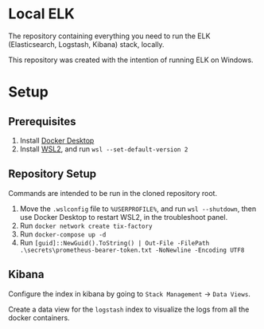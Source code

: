 # Local ELK

The repository containing everything you need to run the ELK (Elasticsearch, Logstash, Kibana) stack, locally.

This repository was created with the intention of running ELK on Windows.

# Setup

## Prerequisites

1. Install [Docker Desktop](https://www.docker.com/products/docker-desktop)
2. Install [WSL2](https://aka.ms/wsl2kernel), and run `wsl --set-default-version 2`

## Repository Setup

Commands are intended to be run in the cloned repository root.

1. Move the `.wslconfig` file to `%USERPROFILE%`, and run `wsl --shutdown`, then use Docker Desktop to restart WSL2, in the troubleshoot panel.
2. Run `docker network create tix-factory`
3. Run `docker-compose up -d`
4. Run `[guid]::NewGuid().ToString() | Out-File -FilePath .\secrets\prometheus-bearer-token.txt -NoNewline -Encoding UTF8`

## Kibana

Configure the index in kibana by going to `Stack Management` -> `Data Views`.

Create a data view for the `logstash` index to visualize the logs from all the docker containers.
